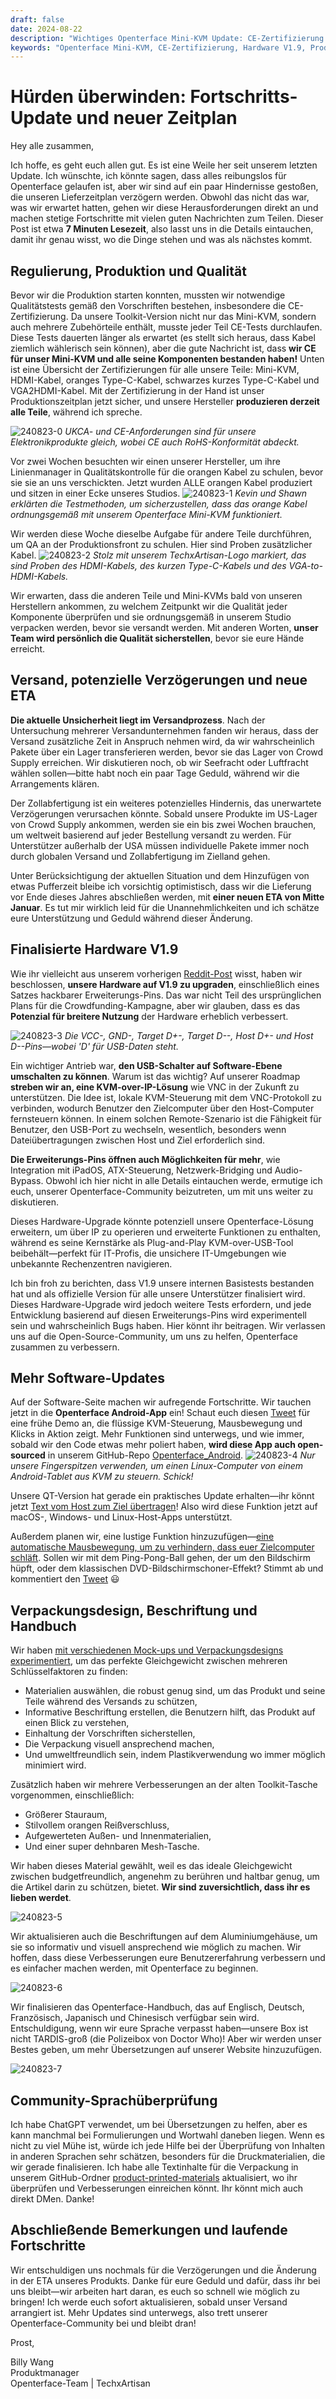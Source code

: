 ```yaml
---
draft: false
date: 2024-08-22
description: "Wichtiges Openterface Mini-KVM Update: CE-Zertifizierung abgeschlossen, Produktion läuft, neue ETA Mitte Januar. Hardware V1.9 finalisiert mit Erweiterungs-Pins, Android-App-Entwicklung, verbesserter Verpackung und mehrsprachigem Handbuch in Arbeit."
keywords: "Openterface Mini-KVM, CE-Zertifizierung, Hardware V1.9, Produktions-Update, Versand-Zeitplan, Android-App-Entwicklung, Erweiterungs-Pins, KVM-over-IP, Qualitätskontrolle, Produktverpackung, mehrsprachiges Handbuch, USB KVM, Tech-Herstellung, Open-Source-Hardware, Liefer-Update"
---
```


# Hürden überwinden: Fortschritts-Update und neuer Zeitplan

Hey alle zusammen,

Ich hoffe, es geht euch allen gut. Es ist eine Weile her seit unserem letzten Update. Ich wünschte, ich könnte sagen, dass alles reibungslos für Openterface gelaufen ist, aber wir sind auf ein paar Hindernisse gestoßen, die unseren Lieferzeitplan verzögern werden. Obwohl das nicht das war, was wir erwartet hatten, gehen wir diese Herausforderungen direkt an und machen stetige Fortschritte mit vielen guten Nachrichten zum Teilen. Dieser Post ist etwa **7 Minuten Lesezeit**, also lasst uns in die Details eintauchen, damit ihr genau wisst, wo die Dinge stehen und was als nächstes kommt.

## Regulierung, Produktion und Qualität

Bevor wir die Produktion starten konnten, mussten wir notwendige Qualitätstests gemäß den Vorschriften bestehen, insbesondere die CE-Zertifizierung. Da unsere Toolkit-Version nicht nur das Mini-KVM, sondern auch mehrere Zubehörteile enthält, musste jeder Teil CE-Tests durchlaufen. Diese Tests dauerten länger als erwartet (es stellt sich heraus, dass Kabel ziemlich wählerisch sein können), aber die gute Nachricht ist, dass **wir CE für unser Mini-KVM und alle seine Komponenten bestanden haben!** Unten ist eine Übersicht der Zertifizierungen für alle unsere Teile: Mini-KVM, HDMI-Kabel, oranges Type-C-Kabel, schwarzes kurzes Type-C-Kabel und VGA2HDMI-Kabel. Mit der Zertifizierung in der Hand ist unser Produktionszeitplan jetzt sicher, und unsere Hersteller **produzieren derzeit alle Teile**, während ich spreche.

![240823-0](https://www.crowdsupply.com/img/fcb5/db59e179-2413-4d57-8462-2285c007fcb5/openterface-240823-0_jpg_gallery-lg.jpg)
*UKCA- und CE-Anforderungen sind für unsere Elektronikprodukte gleich, wobei CE auch RoHS-Konformität abdeckt.*

Vor zwei Wochen besuchten wir einen unserer Hersteller, um ihre Linienmanager in Qualitätskontrolle für die orangen Kabel zu schulen, bevor sie sie an uns verschickten. Jetzt wurden ALLE orangen Kabel produziert und sitzen in einer Ecke unseres Studios.
![240823-1](https://www.crowdsupply.com/img/28dc/34844b54-0e02-414d-b58b-d40e8abe28dc/openterface-240823-1_jpg_gallery-lg.jpg)
*Kevin und Shawn erklärten die Testmethoden, um sicherzustellen, dass das orange Kabel ordnungsgemäß mit unserem Openterface Mini-KVM funktioniert.*

Wir werden diese Woche dieselbe Aufgabe für andere Teile durchführen, um QA an der Produktionsfront zu schulen. Hier sind Proben zusätzlicher Kabel.
![240823-2](https://www.crowdsupply.com/img/e703/abb8ffa5-eb85-4eb9-b5f8-d8a3d349e703/openterface-240823-2_jpg_md-xl.jpg)
*Stolz mit unserem TechxArtisan-Logo markiert, das sind Proben des HDMI-Kabels, des kurzen Type-C-Kabels und des VGA-to-HDMI-Kabels.*

Wir erwarten, dass die anderen Teile und Mini-KVMs bald von unseren Herstellern ankommen, zu welchem Zeitpunkt wir die Qualität jeder Komponente überprüfen und sie ordnungsgemäß in unserem Studio verpacken werden, bevor sie versandt werden. Mit anderen Worten, **unser Team wird persönlich die Qualität sicherstellen**, bevor sie eure Hände erreicht.

## Versand, potenzielle Verzögerungen und neue ETA

**Die aktuelle Unsicherheit liegt im Versandprozess**. Nach der Untersuchung mehrerer Versandunternehmen fanden wir heraus, dass der Versand zusätzliche Zeit in Anspruch nehmen wird, da wir wahrscheinlich Pakete über ein Lager transferieren werden, bevor sie das Lager von Crowd Supply erreichen. Wir diskutieren noch, ob wir Seefracht oder Luftfracht wählen sollen—bitte habt noch ein paar Tage Geduld, während wir die Arrangements klären.

Der Zollabfertigung ist ein weiteres potenzielles Hindernis, das unerwartete Verzögerungen verursachen könnte. Sobald unsere Produkte im US-Lager von Crowd Supply ankommen, werden sie ein bis zwei Wochen brauchen, um weltweit basierend auf jeder Bestellung versandt zu werden. Für Unterstützer außerhalb der USA müssen individuelle Pakete immer noch durch globalen Versand und Zollabfertigung im Zielland gehen.

Unter Berücksichtigung der aktuellen Situation und dem Hinzufügen von etwas Pufferzeit bleibe ich vorsichtig optimistisch, dass wir die Lieferung vor Ende dieses Jahres abschließen werden, mit **einer neuen ETA von Mitte Januar**. Es tut mir wirklich leid für die Unannehmlichkeiten und ich schätze eure Unterstützung und Geduld während dieser Änderung.

## Finalisierte Hardware V1.9

Wie ihr vielleicht aus unserem vorherigen [Reddit-Post](https://www.reddit.com/r/Openterface_miniKVM/comments/1e25pco/openterface_minikvm_v19_with_pins_for_more/) wisst, haben wir beschlossen, **unsere Hardware auf V1.9 zu upgraden**, einschließlich eines Satzes hackbarer Erweiterungs-Pins. Das war nicht Teil des ursprünglichen Plans für die Crowdfunding-Kampagne, aber wir glauben, dass es das **Potenzial für breitere Nutzung** der Hardware erheblich verbessert.

![240823-3](https://www.crowdsupply.com/img/77d7/09a9d0e5-3065-4f3e-8b61-bae66b5c77d7/openterface-240823-3_jpg_md-xl.jpg)
*Die VCC-, GND-, Target D+-, Target D--, Host D+- und Host D--Pins—wobei 'D' für USB-Daten steht.*

Ein wichtiger Antrieb war, **den USB-Schalter auf Software-Ebene umschalten zu können**. Warum ist das wichtig? Auf unserer Roadmap **streben wir an, eine KVM-over-IP-Lösung** wie VNC in der Zukunft zu unterstützen. Die Idee ist, lokale KVM-Steuerung mit dem VNC-Protokoll zu verbinden, wodurch Benutzer den Zielcomputer über den Host-Computer fernsteuern können. In einem solchen Remote-Szenario ist die Fähigkeit für Benutzer, den USB-Port zu wechseln, wesentlich, besonders wenn Dateiübertragungen zwischen Host und Ziel erforderlich sind.

**Die Erweiterungs-Pins öffnen auch Möglichkeiten für mehr**, wie Integration mit iPadOS, ATX-Steuerung, Netzwerk-Bridging und Audio-Bypass. Obwohl ich hier nicht in alle Details eintauchen werde, ermutige ich euch, unserer Openterface-Community beizutreten, um mit uns weiter zu diskutieren.

Dieses Hardware-Upgrade könnte potenziell unsere Openterface-Lösung erweitern, um über IP zu operieren und erweiterte Funktionen zu enthalten, während es seine Kernstärke als Plug-and-Play KVM-over-USB-Tool beibehält—perfekt für IT-Profis, die unsichere IT-Umgebungen wie unbekannte Rechenzentren navigieren.

Ich bin froh zu berichten, dass V1.9 unsere internen Basistests bestanden hat und als offizielle Version für alle unsere Unterstützer finalisiert wird. Dieses Hardware-Upgrade wird jedoch weitere Tests erfordern, und jede Entwicklung basierend auf diesen Erweiterungs-Pins wird experimentell sein und wahrscheinlich Bugs haben. Hier könnt ihr beitragen. Wir verlassen uns auf die Open-Source-Community, um uns zu helfen, Openterface zusammen zu verbessern.

## Mehr Software-Updates

Auf der Software-Seite machen wir aufregende Fortschritte. Wir tauchen jetzt in die **Openterface Android-App** ein! Schaut euch diesen [Tweet](https://x.com/TechxArtisan/status/1825460088922071398) für eine frühe Demo an, die flüssige KVM-Steuerung, Mausbewegung und Klicks in Aktion zeigt. Mehr Funktionen sind unterwegs, und wie immer, sobald wir den Code etwas mehr poliert haben, **wird diese App auch open-sourced** in unserem GitHub-Repo [Openterface_Android](https://github.com/TechxArtisanStudio/Openterface_Android).
![240823-4](https://www.crowdsupply.com/img/7007/b192f260-1e1f-4dab-905b-fb0a6d927007/openterface-240823-4_jpg_md-xl.jpg)
*Nur unsere Fingerspitzen verwenden, um einen Linux-Computer von einem Android-Tablet aus KVM zu steuern. Schick!*

Unsere QT-Version hat gerade ein praktisches Update erhalten—ihr könnt jetzt [Text vom Host zum Ziel übertragen](https://x.com/TechxArtisan/status/1825919721960780131)! Also wird diese Funktion jetzt auf macOS-, Windows- und Linux-Host-Apps unterstützt.

Außerdem planen wir, eine lustige Funktion hinzuzufügen—[eine automatische Mausbewegung, um zu verhindern, dass euer Zielcomputer schläft](https://x.com/TechxArtisan/status/1825471186668847241). Sollen wir mit dem Ping-Pong-Ball gehen, der um den Bildschirm hüpft, oder dem klassischen DVD-Bildschirmschoner-Effekt? Stimmt ab und kommentiert den [Tweet](https://x.com/TechxArtisan/status/1825470086800691459) 😃

## Verpackungsdesign, Beschriftung und Handbuch

Wir haben [mit verschiedenen Mock-ups und Verpackungsdesigns experimentiert](https://www.reddit.com/r/Openterface_miniKVM/comments/1elm4vq/almost_ready_to_finalize_our_package_design/), um das perfekte Gleichgewicht zwischen mehreren Schlüsselfaktoren zu finden:

- Materialien auswählen, die robust genug sind, um das Produkt und seine Teile während des Versands zu schützen,
- Informative Beschriftung erstellen, die Benutzern hilft, das Produkt auf einen Blick zu verstehen,
- Einhaltung der Vorschriften sicherstellen,
- Die Verpackung visuell ansprechend machen,
- Und umweltfreundlich sein, indem Plastikverwendung wo immer möglich minimiert wird.

Zusätzlich haben wir mehrere Verbesserungen an der alten Toolkit-Tasche vorgenommen, einschließlich:

- Größerer Stauraum,
- Stilvollem orangen Reißverschluss,
- Aufgewerteten Außen- und Innenmaterialien,
- Und einer super dehnbaren Mesh-Tasche.

Wir haben dieses Material gewählt, weil es das ideale Gleichgewicht zwischen budgetfreundlich, angenehm zu berühren und haltbar genug, um die Artikel darin zu schützen, bietet. **Wir sind zuversichtlich, dass ihr es lieben werdet**.

![240823-5](https://www.crowdsupply.com/img/099a/75e16f52-bd0c-4652-af27-08caf448099a/openterface-240823-5_jpg_md-xl.jpg)

Wir aktualisieren auch die Beschriftungen auf dem Aluminiumgehäuse, um sie so informativ und visuell ansprechend wie möglich zu machen. Wir hoffen, dass diese Verbesserungen eure Benutzererfahrung verbessern und es einfacher machen werden, mit Openterface zu beginnen.

![240823-6](https://www.crowdsupply.com/img/94d8/441a5757-2d6a-4c79-885b-7b5b3a7094d8/openterface-240823-6_jpg_md-xl.jpg)

Wir finalisieren das Openterface-Handbuch, das auf Englisch, Deutsch, Französisch, Japanisch und Chinesisch verfügbar sein wird. Entschuldigung, wenn wir eure Sprache verpasst haben—unsere Box ist nicht TARDIS-groß (die Polizeibox von Doctor Who)! Aber wir werden unser Bestes geben, um mehr Übersetzungen auf unserer Website hinzuzufügen.

![240823-7](https://www.crowdsupply.com/img/e2d9/2e5a2086-20f0-47ec-a27b-288d10d0e2d9/openterface-240823-7_jpg_md-xl.jpg)

## Community-Sprachüberprüfung

Ich habe ChatGPT verwendet, um bei Übersetzungen zu helfen, aber es kann manchmal bei Formulierungen und Wortwahl daneben liegen. Wenn es nicht zu viel Mühe ist, würde ich jede Hilfe bei der Überprüfung von Inhalten in anderen Sprachen sehr schätzen, besonders für die Druckmaterialien, die wir gerade finalisieren. Ich habe alle Textinhalte für die Verpackung in unserem GitHub-Ordner [product-printed-materials](https://github.com/TechxArtisanStudio/Openterface/tree/main/product-printed-materials) aktualisiert, wo ihr überprüfen und Verbesserungen einreichen könnt. Ihr könnt mich auch direkt DMen. Danke!

## Abschließende Bemerkungen und laufende Fortschritte

Wir entschuldigen uns nochmals für die Verzögerungen und die Änderung in der ETA unseres Produkts. Danke für eure Geduld und dafür, dass ihr bei uns bleibt—wir arbeiten hart daran, es euch so schnell wie möglich zu bringen! Ich werde euch sofort aktualisieren, sobald unser Versand arrangiert ist. Mehr Updates sind unterwegs, also trett unserer Openterface-Community bei und bleibt dran!

Prost,

Billy Wang  
Produktmanager  
Openterface-Team | TechxArtisan
